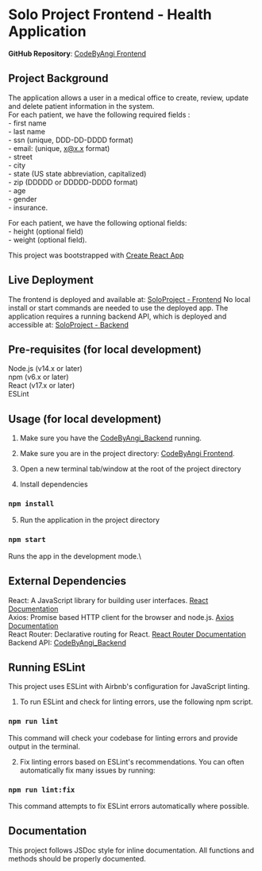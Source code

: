 # Solo Project Frontend - Health Application
**GitHub Repository**: [CodeByAngi Frontend](https://github.com/codebyangi/SoloProject/tree/main/codebyangi_frontend)

## Project Background
The application allows a user in a medical office to create, review, update and delete
patient information in the system.  
For each patient, we have the following required fields : \
     - first name \
     - last name \
     - ssn (unique, DDD-DD-DDDD format) \
     - email: (unique, x@x.x format) \
     - street \
     - city \
     - state (US state abbreviation, capitalized) \
     - zip (DDDDD or DDDDD-DDDD format) \
     - age \
     - gender \
     - insurance.

For each patient, we have the following optional fields: \
     - height (optional field) \
     - weight (optional field).
     
This project was bootstrapped with [Create React App](https://github.com/facebook/create-react-app)

## Live Deployment
The frontend is deployed and available at: [SoloProject - Frontend](https://soloproject-frontend.netlify.app/)
No local install or start commands are needed to use the deployed app. 
The application requires a running backend API, which is deployed and accessible at: [SoloProject - Backend](https://soloproject-ymc1.onrender.com/patients)

## Pre-requisites (for local development)
Node.js (v14.x or later) \
npm (v6.x or later) \
React (v17.x or later) \
ESLint

## Usage (for local development)
1. Make sure you have the [CodeByAngi_Backend](https://github.com/codebyangi/SoloProject/tree/main/codebyangi_backend) running.

2. Make sure you are in the project directory: [CodeByAngi Frontend](https://github.com/codebyangi/SoloProject/tree/main/codebyangi_frontend).

3. Open a new terminal tab/window at the root of the project directory

4. Install dependencies
### `npm install`

5. Run the application in the project directory
### `npm start`
Runs the app in the development mode.\

## External Dependencies 
React: A JavaScript library for building user interfaces. [React Documentation](https://reactjs.org/docs/getting-started.html) \
Axios: Promise based HTTP client for the browser and node.js. [Axios Documentation](https://axios-http.com/docs/intro) \
React Router: Declarative routing for React. [React Router Documentation](https://reactrouter.com/en/main/start/overview) 
Backend API: [CodeByAngi_Backend](https://github.com/codebyangi/SoloProject/tree/main/codebyangi_backend)

## Running ESLint
This project uses ESLint with Airbnb's configuration for JavaScript linting. 
1. To run ESLint and check for linting errors, use the following npm script. 
### `npm run lint`
This command will check your codebase for linting errors and provide output in the terminal.

2. Fix linting errors based on ESLint's recommendations.
You can often automatically fix many issues by running:
### `npm run lint:fix` 
This command attempts to fix ESLint errors automatically where possible. 

## Documentation 
This project follows JSDoc style for inline documentation. All functions and methods should be properly documented.
